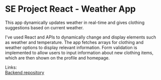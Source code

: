 # SE Project React - Weather App

This app dynamically updates weather in real-time and gives clothing suggestions based on current weather.

I've used React and APIs to dynamically change and display elements such as weather and temperature. The app fetches arrays for clothing and weather options to display relevant information. Form validation is implemented to allow users to input information about new clothing items, which are then shown on the profile and homepage.

Links:  
[Backend repository](https://github.com/Azionne/se_project_express)
